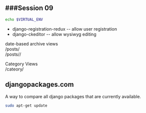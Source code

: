 ###Session 09
---

``` bash
echo $VIRTUAL_ENV

```

* django-registration-redux -- allow user registration
* django-ckeditor -- allow wysiwyg editing

date-based archive views  
    /posts/<year>  
    /posts/<year>/<month>

Category Views  
    /cateory/<id>

djangopackages.com  
---
A way to compare all django packages that are currently available.

```bash
sudo apt-get update

```


